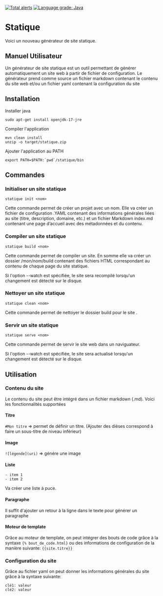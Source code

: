 [![Total alerts](https://img.shields.io/lgtm/alerts/g/dil-classroom/projet-wichoud_logan_dancona.svg?logo=lgtm&logoWidth=18)](https://lgtm.com/projects/g/dil-classroom/projet-wichoud_logan_dancona/alerts/)
[![Language grade: Java](https://img.shields.io/lgtm/grade/java/g/dil-classroom/projet-wichoud_logan_dancona.svg?logo=lgtm&logoWidth=18)](https://lgtm.com/projects/g/dil-classroom/projet-wichoud_logan_dancona/context:java)

# Statique

Voici un nouveau générateur de site statique.

## Manuel Utilisateur

Un générateur de site statique est un outil permettant de générer automatiquement un site web à partir de fichier de configuration. Le générateur prend comme source un fichier markdown contenant le contenu du site web et/ou un fichier yaml contenant la configuration du site

## Installation

Installer java

    sudo apt-get install openjdk-17-jre

Compiler l'application

    mvn clean install
    unzip -o target/statique.zip

Ajouter l'application au PATH

    export PATH=$PATH:`pwd`/statique/bin

## Commandes

### Initialiser un site statique

`statique init <nom>`

Cette commande permet de créer un projet avec un nom. Elle va créer un fichier de configuration .YAML contenant des informations générales liées au site (titre, description, domaine, etc.) et un fichier Markdown index.md contenant une page d’accueil avec des métadonnées et du contenu.

### Compiler un site statique

`statique build <nom>`

Cette commande permet de compiler un site. En somme elle va créer un dossier /mon/nom/build contenant des fichiers HTML
correspondant au contenu de chaque page du site statique.

Si l'option --watch est spécifiée, le site sera recompilé lorsqu'un changement est détecté sur le disque.

### Nettoyer un site statique

`statique clean <nom>`

Cette commande permet de nettoyer le dossier build pour le site <nom>.

### Servir un site statique

`statique serve <nom>`

Cette commande permet de servir le site web <nom> dans un naviguateur.

Si l'option --watch est spécifiée, le site sera actualisé lorsqu'un changement est détecté sur le disque.

## Utilisation

### Contenu du site

Le contenu du site peut être intégré dans un fichier markdown (.md). Voici les fonctionnalités supportées

#### Titre

`#Mon titre` => permet de définir un titre. (Ajouter des dièses correspond à faire un sous-titre de niveau inférieur)

#### Image

`![légende](uri)` => génére une image

#### Liste

    - item 1
    - item 2

Va créer une liste à puce.

#### Paragraphe

Il suffit d'ajouter un retour à la ligne dans le texte pour générer un paragraphe

#### Moteur de template

Grâce au moteur de template, on peut intégrer des bouts de code grâce à la syntaxe `{% bout_de_code.html}` ou des informations de configuration de la manière suivante: `{{site.titre}}`

### Configuration du site

Grâce au fichier yaml on peut donner les informations générales du site grâce à la syntaxe suivante:

    clé1: valeur
    clé2: valeur
